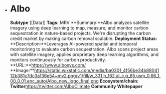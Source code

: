 - # Albo
  **Subtype** [[Data]]
  **Tags:** MRV
  **Summary:**Albo analyzes satellite imagery using deep learning to map, measure, and monitor carbon sequestration in nature-based projects. We're disrupting the carbon credit market by making carbon removal scalable. 
  **Deployment Status:**
  **Description:**Leverages AI-powered spatial and temporal monitorinng to evaluate carbon sequestration.  Albo scans project areas with satellite imagery, applies proprietary deep learning algorithms, and monitors continuously for carbon productivity. 
  **URL:**https://www.albosys.com/
  **Image:**https://static.wixstatic.com/media/ba0301_4f56be34b8804112b381c7dc3a136e54~mv2.png/v1/fill/w_331,h_162,al_c,q_85,usm_0.66_1.00_0.01,enc_auto/Albo_new_logo_final.png
  **Ecosystem/chain:**
  **Twitter**https://twitter.com/AlboClimate
  **Community**
  **Whitepaper**